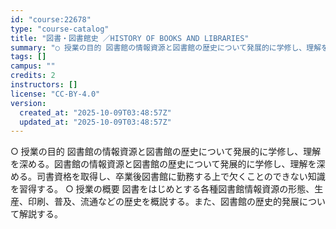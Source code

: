 ```yaml
---
id: "course:22678"
type: "course-catalog"
title: "図書・図書館史 ／HISTORY OF BOOKS AND LIBRARIES"
summary: "○ 授業の目的 図書館の情報資源と図書館の歴史について発展的に学修し、理解を深める。図書館の情報資源と図書館の歴史について発展的に学修し、理解を深める。司書資格を取得し、卒業後図書館に勤務する上で欠くことのできない知識を習得する。 ○ 授業…"
tags: []
campus: ""
credits: 2
instructors: []
license: "CC-BY-4.0"
version:
  created_at: "2025-10-09T03:48:57Z"
  updated_at: "2025-10-09T03:48:57Z"
---
```

○ 授業の目的 図書館の情報資源と図書館の歴史について発展的に学修し、理解を深める。図書館の情報資源と図書館の歴史について発展的に学修し、理解を深める。司書資格を取得し、卒業後図書館に勤務する上で欠くことのできない知識を習得する。 ○ 授業の概要 図書をはじめとする各種図書館情報資源の形態、生産、印刷、普及、流通などの歴史を概説する。また、図書館の歴史的発展について解説する。
